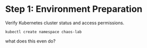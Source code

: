 # Step 1: Environment Preparation

Verify Kubernetes cluster status and access permissions.

```
kubectl create namespace chaos-lab
```

what does this even do?